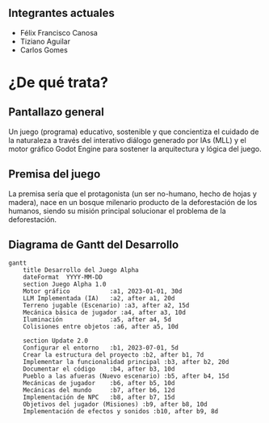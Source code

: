 **Integrantes actuales**
---------------
- Félix Francisco Canosa
- Tiziano Aguilar
- Carlos Gomes


**¿De qué trata?**
=====================

**Pantallazo general**
--------------------

Un juego (programa) educativo, sostenible y que concientiza el cuidado de la naturaleza a través del interativo diálogo generado por IAs (MLL) y el motor gráfico Godot Engine para sostener la arquitectura y lógica del juego.

**Premisa del juego**
--------------------

La premisa sería que el protagonista (un ser no-humano, hecho de hojas y madera), nace en un bosque milenario producto de la deforestación de los humanos, siendo su misión principal solucionar el problema de la deforestación.


## Diagrama de Gantt del Desarrollo

```mermaid
gantt
    title Desarrollo del Juego Alpha
    dateFormat  YYYY-MM-DD
    section Juego Alpha 1.0
    Motor gráfico           :a1, 2023-01-01, 30d
    LLM Implementada (IA)   :a2, after a1, 20d
    Terreno jugable (Escenario) :a3, after a2, 15d
    Mecánica básica de jugador :a4, after a3, 10d
    Iluminación             :a5, after a4, 5d
    Colisiones entre objetos :a6, after a5, 10d

    section Update 2.0
    Configurar el entorno   :b1, 2023-07-01, 5d
    Crear la estructura del proyecto :b2, after b1, 7d
    Implementar la funcionalidad principal :b3, after b2, 20d
    Documentar el código    :b4, after b3, 10d
    Pueblo a las afueras (Nuevo escenario) :b5, after b4, 15d
    Mecánicas de jugador    :b6, after b5, 10d
    Mecánicas del mundo     :b7, after b6, 12d
    Implementación de NPC   :b8, after b7, 15d
    Objetivos del jugador (Misiones) :b9, after b8, 10d
    Implementación de efectos y sonidos :b10, after b9, 8d
```

